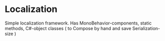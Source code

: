 # Localization
Simple localization framework. Has MonoBehavior-components, static methods, C#-object classes ( to Compose by hand and save Serialization-size )
